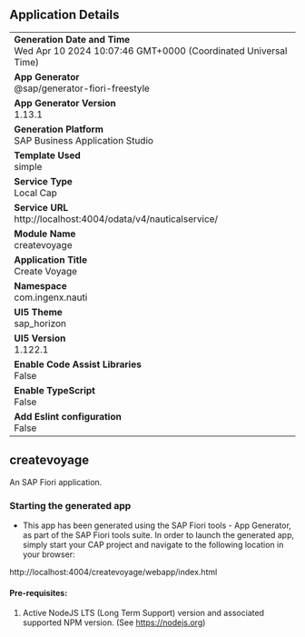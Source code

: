 ## Application Details
|               |
| ------------- |
|**Generation Date and Time**<br>Wed Apr 10 2024 10:07:46 GMT+0000 (Coordinated Universal Time)|
|**App Generator**<br>@sap/generator-fiori-freestyle|
|**App Generator Version**<br>1.13.1|
|**Generation Platform**<br>SAP Business Application Studio|
|**Template Used**<br>simple|
|**Service Type**<br>Local Cap|
|**Service URL**<br>http://localhost:4004/odata/v4/nauticalservice/
|**Module Name**<br>createvoyage|
|**Application Title**<br>Create Voyage|
|**Namespace**<br>com.ingenx.nauti|
|**UI5 Theme**<br>sap_horizon|
|**UI5 Version**<br>1.122.1|
|**Enable Code Assist Libraries**<br>False|
|**Enable TypeScript**<br>False|
|**Add Eslint configuration**<br>False|

## createvoyage

An SAP Fiori application.

### Starting the generated app

-   This app has been generated using the SAP Fiori tools - App Generator, as part of the SAP Fiori tools suite.  In order to launch the generated app, simply start your CAP project and navigate to the following location in your browser:

http://localhost:4004/createvoyage/webapp/index.html

#### Pre-requisites:

1. Active NodeJS LTS (Long Term Support) version and associated supported NPM version.  (See https://nodejs.org)


